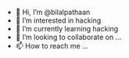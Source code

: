 - 👋 Hi, I’m @bilalpathaan
- 👀 I’m interested in hacking
- 🌱 I’m currently learning hacking 
- 💞️ I’m looking to collaborate on ...
- 📫 How to reach me ...

<!---
bilalpathaan/bilalpathaan is a ✨ special ✨ repository because its `README.md` (this file) appears on your GitHub profile.
You can click the Preview link to take a look at your changes.
--->
